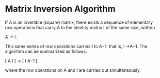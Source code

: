 # Matrix Inversion Algorithm

If A is an invertible (square) matrix, there exists a sequence of elementary row operations that carry
A to the identity matrix I of the same size, written

A → I.

This same series of row operations carries I to A−1; that is, I →A−1. The algorithm can be summarized as follows:

[ A I ] → [ I A−1 ]

where the row operations on A and I are carried out simultaneously.
